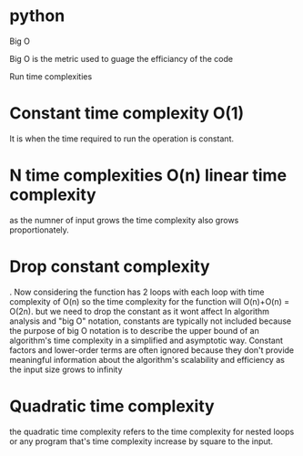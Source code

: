 # python

Big O 


Big O is the metric used to guage the efficiancy of the code



Run time complexities



<h1>Constant time complexity O(1)</h1>
It is when the time required to run the operation is constant.


<h1>N time complexities O(n) linear time complexity</h1>
as the numner of input grows the time complexity also grows proportionately.

<h1>Drop constant complexity</h1>.
Now considering the function has 2 loops with each loop with time complexity of O(n)
so the time complexity for the function will O(n)+O(n) = O(2n).
but we need to drop the constant as it wont affect In algorithm analysis and "big O" notation, 
constants are typically not included because the purpose of big O notation is 
to describe the upper bound of an algorithm's time complexity in a 
simplified and asymptotic way. 
Constant factors and lower-order terms are often ignored because 
they don't provide meaningful information about the algorithm's scalability and efficiency 
as the input size grows to infinity

<h1><b>Quadratic time complexity</b></h1>
the quadratic time complexity refers to the time complexity for nested loops 
or any program that's time complexity increase by square to the input.